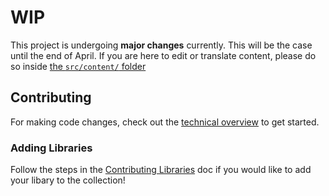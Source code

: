 # WIP

This project is undergoing **major changes** currently. This will be the case until the end of April. If you are here to edit or translate content, please do so inside [the `src/content/` folder](https://github.com/bocoup/p5.js-website/tree/main/src/content)

## Contributing

For making code changes, check out the [technical overview](./techical-overview.md) to get started.

### Adding Libraries

Follow the steps in the <a href="./contributing_libraries.md">Contributing Libraries</a> doc if you would like to add your libary to the collection!
